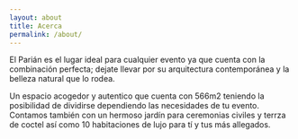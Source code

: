 ```yaml
---
layout: about
title: Acerca
permalink: /about/
---
```


El Parián es el lugar ideal para cualquier evento ya que cuenta con la combinación perfecta; dejate llevar por su arquitectura contemporánea y la belleza natural que lo rodea.

Un espacio acogedor y autentico que cuenta con 566m2 teniendo la posibilidad de dividirse dependiendo las necesidades de tu evento. Contamos también con un hermoso jardín para ceremonias civiles y terrza de coctel así como 10 habitaciones de lujo para tí y tus más allegados.